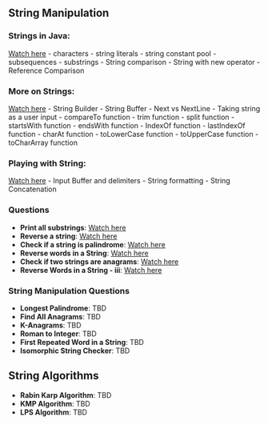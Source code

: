 ## String Manipulation
### Strings in Java:
[Watch here](https://youtu.be/aqjGYjtczvY)
    - characters
    - string literals
    - string constant pool
    - subsequences
    - substrings
    - String comparison
    - String with new operator
    - Reference Comparison

### More on Strings: 
[Watch here](https://youtu.be/rXSUJ-PwU4g)
    - String Builder
    - String Buffer
    - Next vs NextLine
    - Taking string as a user input
    - compareTo function
    - trim function
    - split function
    - startsWith function
    - endsWith function
    - IndexOf function
    - lastIndexOf function
    - charAt function
    - toLowerCase function
    - toUpperCase function
    - toCharArray function

### Playing with String: 
[Watch here](https://youtu.be/SrPyIYakYt8)
    - Input Buffer and delimiters
    - String formatting
    - String Concatenation

### Questions
- **Print all substrings**: [Watch here](https://youtu.be/I1rgYRi1tXE)
- **Reverse a string**: [Watch here](https://youtu.be/m9QAjIVnmp4)
- **Check if a string is palindrome**: [Watch here](https://youtu.be/-HGtMO4MkWs)
- **Reverse words in a String**: [Watch here](https://youtu.be/KhNAMB3jDOU)
- **Check if two strings are anagrams**: [Watch here](https://youtu.be/SFF3ND7TPc0)
- **Reverse Words in a String - iii**: [Watch here](https://youtu.be/ajhV7EYLfOY)

### String Manipulation Questions
- **Longest Palindrome**: TBD
- **Find All Anagrams**: TBD
- **K-Anagrams**: TBD
- **Roman to Integer**: TBD
- **First Repeated Word in a String**: TBD
- **Isomorphic String Checker**: TBD

## String Algorithms
- **Rabin Karp Algorithm**: TBD
- **KMP Algorithm**: TBD
- **LPS Algorithm**: TBD